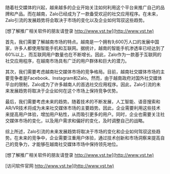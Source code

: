 随着社交媒体的兴起，越来越多的企业开始关注如何利用这个平台来推广自己的品牌和产品。而在越南，Zalo已经成为了一款备受欢迎的社交应用程序。在未来，Zalo引流的发展趋势将会取决于市场的变化以及企业如何驾驭这些趋势。

[想了解推广相关软件的朋友请登录 http://www.vst.tw](http://www.vst.tw)

首先，我们需要了解越南市场的特点。越南是一个拥有9,600万人口的发展中国家，许多人都使用智能手机和互联网。据统计，越南的智能手机渗透率已经达到了60%以上，而互联网用户数量也在不断增长。因此，Zalo作为一款基于互联网的社交应用程序，在越南市场具有广泛的用户群体和巨大的潜力。

其次，我们需要考虑越南社交媒体市场的竞争格局。目前，越南社交媒体市场的主要竞争者是Facebook、Instagram和Zalo。然而，由于越南政府对国外社交媒体平台的限制，Zalo成为了许多越南人的首选社交应用程序。因此，Zalo引流的未来发展趋势将取决于企业如何在这个市场上保持竞争优势。

最后，我们需要考虑未来的趋势。随着技术的不断发展，人工智能、语音搜索和AR/VR技术将成为未来社交媒体市场的主要趋势。因此，企业需要利用这些技术来提高用户体验，增加用户粘性，从而吸引更多的用户。同时，企业也需要关注社交媒体市场的变化，以及用户需求和偏好的变化，及时调整自己的战略。

综上所述，Zalo引流的未来发展趋势将取决于市场的变化和企业如何驾驭这些趋势。在未来的竞争中，企业需要注重用户体验，通过技术创新和市场洞察来提高自己的竞争力，才能够在越南社交媒体市场中保持领先地位。

[想了解推广相关软件的朋友请登录 http://www.vst.tw](http://www.vst.tw)


[访问软件官网 http://www.vst.tw](http://www.vst.tw)
